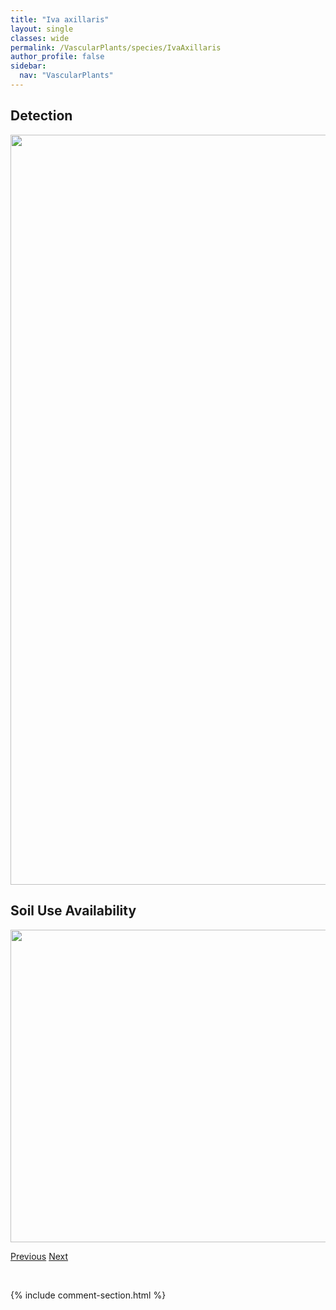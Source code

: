 ```yaml
---
title: "Iva axillaris"
layout: single
classes: wide
permalink: /VascularPlants/species/IvaAxillaris
author_profile: false
sidebar:
  nav: "VascularPlants"
---
```


<h2>Detection</h2>

<a href="https://drive.google.com/uc?export=view&id=1hLmFM5e8z6xHcvEH92oCwAA--xaVdgDG">
<img src="https://drive.google.com/uc?export=view&id=1hLmFM5e8z6xHcvEH92oCwAA--xaVdgDG" height = "1200" width = "800">
</a>


<h2>Soil Use Availability</h2>

<a href="https://drive.google.com/uc?export=view&id=15bN1DobEqgvrUY6FUO99jv3mTtcfHFq7">
<img src="https://drive.google.com/uc?export=view&id=15bN1DobEqgvrUY6FUO99jv3mTtcfHFq7" height = "500" width = "1000">
</a>


<a href="/DevelopmentWebsite/VascularPlants/species/IsoetesEchinospora" class="pagination--pager" title="Isoetes echinospora">Previous</a> <a href="/DevelopmentWebsite/VascularPlants/species/Juncus" class="pagination--pager" title="Juncus">Next</a>

<p>&nbsp;</p>

{% include comment-section.html %}
